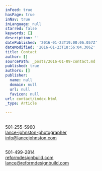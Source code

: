 ```yaml
---
inFeed: true
hasPage: true
inNav: true
inLanguage: null
starred: false
keywords: []
description: ''
datePublished: '2016-01-23T19:00:06.057Z'
dateModified: '2016-01-23T18:56:04.306Z'
title: Contact
author: []
sourcePath: _posts/2016-01-09-contact.md
published: true
authors: []
publisher:
  name: null
  domain: null
  url: null
  favicon: null
url: contact/index.html
_type: Article

---
```

## 

## 

## 

501-255-5960  
[lance-johnston-photographer][0]  
info@lancejohnston.com

## 

501-499-2814  
[reformdesignbuild.com][1]  
lance@reformdesignbuild.com

## 



[0]: https://thegrid.ai/lance-johnston-photographer/
[1]: https://thegrid.ai/reform-design-build/